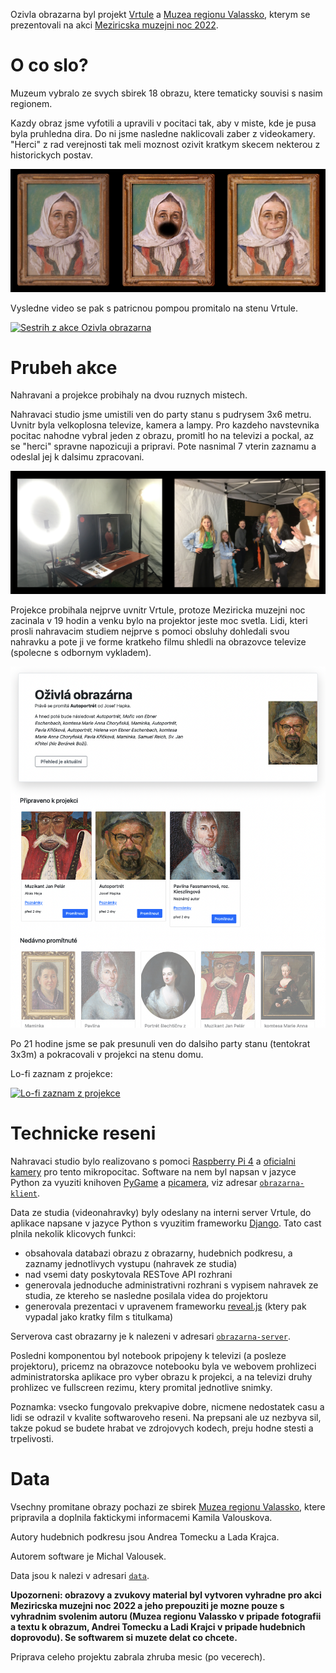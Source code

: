 Ozivla obrazarna byl projekt [Vrtule](http://zlatesipy.cz/vrtule) a [Muzea
regionu Valassko](http://muzeumvalassko.cz), kterym se prezentovali na akci
[Meziricska muzejni noc 2022](https://mmn.kzvalmez.cz/).

# O co slo?

Muzeum vybralo ze svych sbirek 18 obrazu, ktere tematicky souvisi s nasim
regionem.

Kazdy obraz jsme vyfotili a upravili v pocitaci tak, aby v miste, kde je pusa
byla pruhledna dira. Do ni jsme nasledne naklicovali zaber z videokamery.
"Herci" z rad verejnosti tak meli moznost ozivit kratkym skecem nekterou z
historickych postav.

![Originalni obraz, maska pro nahravaci studio a vysledna podoba s naklicovanym videem](docs/teticka.jpg "Originalni obraz, maska pro nahravaci studio a vysledna podoba s naklicovanym videem")

Vysledne video se pak s patricnou pompou promitalo na stenu Vrtule.

[![Sestrih z akce Ozivla obrazarna](http://img.youtube.com/vi/Cwx61K6iBok/0.jpg)](http://www.youtube.com/watch?v=Cwx61K6iBok)

# Prubeh akce

Nahravani a projekce probihaly na dvou ruznych mistech.

Nahravaci studio jsme umistili ven do party stanu s pudrysem 3x6 metru. Uvnitr
byla velkoplosna televize, kamera a lampy. Pro kazdeho navstevnika pocitac
nahodne vybral jeden z obrazu, promitl ho na televizi a pockal, az se "herci"
spravne napozicuji a pripravi. Pote nasnimal 7 vterin zaznamu a odeslal jej
k dalsimu zpracovani.

![Nahravaci studio](docs/nahravaci_studio.jpg "Nahravaci studio")

Projekce probihala nejprve uvnitr Vrtule, protoze Meziricka muzejni noc
zacinala v 19 hodin a venku bylo na projektor jeste moc svetla. Lidi, kteri
prosli nahravacim studiem nejprve s pomoci obsluhy dohledali svou nahravku a
pote ji ve forme kratkeho filmu shledli na obrazovce televize (spolecne s
odbornym vykladem).

![Administrace projekce](docs/administrace.png "Administrace projekce")

Po 21 hodine jsme se pak presunuli ven do dalsiho party stanu (tentokrat 
3x3m) a pokracovali v projekci na stenu domu.

Lo-fi zaznam z projekce:

[![Lo-fi zaznam z projekce](http://img.youtube.com/vi/sZ3siybJzpQ/0.jpg)](http://www.youtube.com/watch?v=sZ3siybJzpQ)

# Technicke reseni

Nahravaci studio bylo realizovano s pomoci [Raspberry Pi
4](https://www.raspberrypi.com/products/raspberry-pi-4-model-b/) a [oficialni
kamery](https://www.raspberrypi.com/products/camera-module-v2/) pro tento
mikropocitac. Software na nem byl napsan v jazyce Python za vyuziti knihoven
[PyGame](https://www.pygame.org/news) a
[picamera](https://picamera.readthedocs.io/en/release-1.13/), viz adresar
[`obrazarna-klient`](./obrazarna-klient/).

Data ze studia (videonahravky) byly odeslany na interni server Vrtule, do
aplikace napsane v jazyce Python s vyuzitim frameworku
[Django](https://www.djangoproject.com/). Tato cast plnila nekolik klicovych
funkci:

* obsahovala databazi obrazu z obrazarny, hudebnich podkresu, a zaznamy
  jednotlivych vystupu (nahravek ze studia)
* nad vsemi daty poskytovala RESTove API rozhrani
* generovala jednoduche administrativni rozhrani s vypisem nahravek ze studia,
  ze ktereho se nasledne posilala videa do projektoru
* generovala prezentaci v upravenem frameworku
  [reveal.js](https://revealjs.com/) (ktery pak vypadal jako kratky film s
  titulkama)

Serverova cast obrazarny je k nalezeni v adresari
[`obrazarna-server`](./obrazarna-server/).

Posledni komponentou byl notebook pripojeny k televizi (a posleze projektoru),
pricemz na obrazovce notebooku byla ve webovem prohlizeci administratorska
aplikace pro vyber obrazu k projekci, a na televizi druhy prohlizec ve
fullscreen rezimu, ktery promital jednotlive snimky.

Poznamka: vsecko fungovalo prekvapive dobre, nicmene nedostatek casu a lidi se
odrazil v kvalite softwaroveho reseni. Na prepsani ale uz nezbyva sil, takze
pokud se budete hrabat ve zdrojovych kodech, preju hodne stesti a trpelivosti.

# Data

Vsechny promitane obrazy pochazi ze sbirek [Muzea regionu
Valassko](http://muzeumvalassko.cz), ktere pripravila a doplnila faktickymi
informacemi Kamila Valouskova.

Autory hudebnich podkresu jsou Andrea Tomecku a Lada Krajca.

Autorem software je Michal Valousek.

Data jsou k nalezi v adresari [`data`](./data/).

**Upozorneni: obrazovy a zvukovy material byl vytvoren vyhradne pro akci
Meziricska muzejni noc 2022 a jeho prepouziti je mozne pouze s vyhradnim
svolenim autoru (Muzea regionu Valassko v pripade fotografii a textu k obrazum,
Andrei Tomecku a Ladi Krajci v pripade hudebnich doprovodu). Se softwarem si
muzete delat co chcete.**

Priprava celeho projektu zabrala zhruba mesic (po vecerech).
